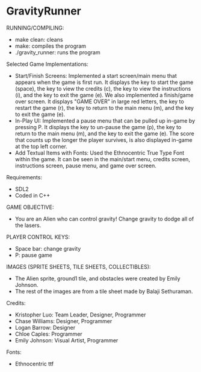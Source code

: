 # GravityRunner

RUNNING/COMPILING:
- make clean: cleans
- make: compiles the program
- ./gravity_runner: runs the program

Selected Game Implementations:
- Start/Finish Screens: Implemented a start screen/main menu that appears when the game is first run. It displays the key to start the game (space), the key to view the credits (c), the key to view the instructions (i), and the key to exit the game (e). We also implemented a finish/game over screen. It displays "GAME OVER" in large red letters, the key to restart the game (r), the key to return to the main menu (m), and the key to exit the game (e).
- In-Play UI: Implemented a pause menu that can be pulled up in-game by pressing P. It displays the key to un-pause the game (p), the key to return to the main menu (m), and the key to exit the game (e). The score that counts up the longer the player survives, is also displayed in-game at the top left corner.
- Add Textual Items with Fonts: Used the Ethnocentric True Type Font within the game. It can be seen in the main/start menu, credits screen, instructions screen, pause menu, and game over screen.

Requirements:
- SDL2
- Coded in C++

GAME OBJECTIVE:
- You are an Alien who can control gravity! Change gravity to dodge all of the lasers.

PLAYER CONTROL KEYS:
- Space bar: change gravity
- P: pause game

IMAGES (SPRITE SHEETS, TILE SHEETS, COLLECTIBLES):
- The Alien sprite, ground1 tile, and obstacles were created by Emily Johnson.
- The rest of the images are from a tile sheet made by Balaji Sethuraman.

Credits:
- Kristopher Luo: Team Leader, Designer, Programmer
- Chase Williams: Designer, Programmer
- Logan Barrow: Designer
- Chloe Caples: Programmer
- Emily Johnson: Visual Artist, Programmer

Fonts:
- Ethnocentric ttf

